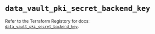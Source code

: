 # `data_vault_pki_secret_backend_key`

Refer to the Terraform Registory for docs: [`data_vault_pki_secret_backend_key`](https://registry.terraform.io/providers/hashicorp/vault/3.17.0/docs/data-sources/pki_secret_backend_key).

